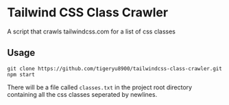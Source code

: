# Tailwind CSS Class Crawler

A script that crawls tailwindcss.com for a list of css classes

## Usage

```shell
git clone https://github.com/tigeryu8900/tailwindcss-class-crawler.git
npm start
```

There will be a file called `classes.txt` in the project root
directory containing all the css classes seperated by newlines.
